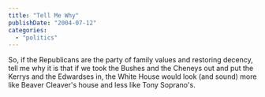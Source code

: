 ```yaml
---
title: "Tell Me Why"
publishDate: "2004-07-12"
categories: 
  - "politics"
---
```


So, if the Republicans are the party of family values and restoring decency, tell me why it is that if we took the Bushes and the Cheneys out and put the Kerrys and the Edwardses in, the White House would look (and sound) more like Beaver Cleaver's house and less like Tony Soprano's.
